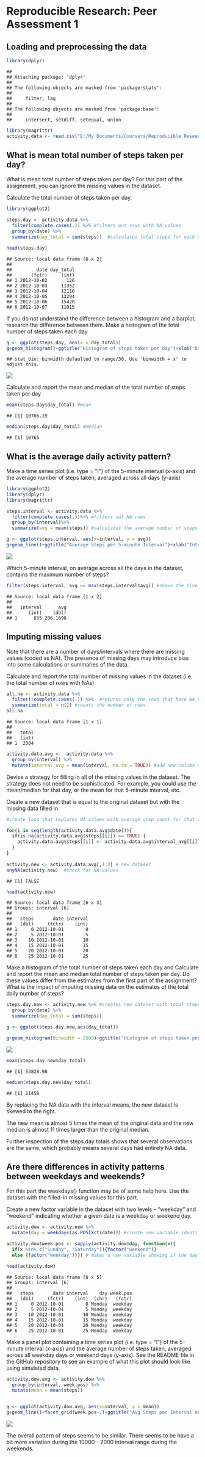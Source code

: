 # Reproducible Research: Peer Assessment 1


## Loading and preprocessing the data

```r
library(dplyr)
```

```
## 
## Attaching package: 'dplyr'
## 
## The following objects are masked from 'package:stats':
## 
##     filter, lag
## 
## The following objects are masked from 'package:base':
## 
##     intersect, setdiff, setequal, union
```

```r
library(magrittr)
activity.data <- read.csv("E:/My Documents/Coursera/Reproducible Research/activity.csv") %>% tbl_df() #reads the data. I had no need to process it further at this point.
```

## What is mean total number of steps taken per day?

What is mean total number of steps taken per day?
For this part of the assignment, you can ignore the missing values in the dataset.

Calculate the total number of steps taken per day.




```r
library(ggplot2)

steps.day <- activity.data %>%
  filter(complete.cases(.)) %>% #filters out rows with NA values
  group_by(date) %>%
  summarize(day_total = sum(steps))  #calculates total steps for each day

head(steps.day)
```

```
## Source: local data frame [6 x 2]
## 
##         date day_total
##       (fctr)     (int)
## 1 2012-10-02       126
## 2 2012-10-03     11352
## 3 2012-10-04     12116
## 4 2012-10-05     13294
## 5 2012-10-06     15420
## 6 2012-10-07     11015
```

If you do not understand the difference between a histogram and a barplot, research the difference between them. Make a histogram of the total number of steps taken each day

```r
g <- ggplot(steps.day, aes(x = day_total))
g+geom_histogram()+ggtitle("Histogram of steps taken per day")+xlab("Day Totals")+ ylab("Frequency") #plot histogram
```

```
## stat_bin: binwidth defaulted to range/30. Use 'binwidth = x' to adjust this.
```

![](PA1_template_files/figure-html/unnamed-chunk-3-1.png) 

Calculate and report the mean and median of the total number of steps taken per day


```r
mean(steps.day$day_total) #mean
```

```
## [1] 10766.19
```

```r
median(steps.day$day_total) #median
```

```
## [1] 10765
```



## What is the average daily activity pattern?
Make a time series plot (i.e. type = "l") of the 5-minute interval (x-axis) and the average number of steps taken, averaged across all days (y-axis)



```r
library(ggplot2)
library(dplyr)
library(magrittr)

steps.interval <- activity.data %>%
  filter(complete.cases(.))%>% #filters out NA rows
  group_by(interval)%>%
  summarize(avg = mean(steps)) #calculates the average number of steps for each interval

g <- ggplot(steps.interval, aes(x=interval, y = avg))
g+geom_line()+ggtitle("Average Steps per 5-minute Interval")+xlab("Interval")+ ylab("Steps") #plot line graph
```

![](PA1_template_files/figure-html/unnamed-chunk-5-1.png) 

Which 5-minute interval, on average across all the days in the dataset, contains the maximum number of steps?

```r
filter(steps.interval, avg == max(steps.interval$avg)) #shows the five minute interval with the maximum number of steps. The interval 835 in this case.
```

```
## Source: local data frame [1 x 2]
## 
##   interval      avg
##      (int)    (dbl)
## 1      835 206.1698
```

## Imputing missing values

Note that there are a number of days/intervals where there are missing values (coded as NA). 
The presence of missing days may introduce bias into some calculations or summaries of the data.

Calculate and report the total number of missing values in the dataset (i.e. the total number of rows with NAs)


```r
all.na <- activity.data %>%
  filter(!complete.cases(.)) %>%  #returns only the rows that have NA values
  summarize(total = n()) #counts the number of rows
all.na
```

```
## Source: local data frame [1 x 1]
## 
##   total
##   (int)
## 1  2304
```

```r
activity.data.avg <-  activity.data %>% 
  group_by(interval) %>%
  mutate(interval_avg = mean(interval, na.rm = TRUE)) #add new column with step averages for each interval
```

Devise a strategy for filling in all of the missing values in the dataset.
The strategy does not need to be sophisticated. For example, you could use the
mean/median for that day, or the mean for that 5-minute interval, etc.

Create a new dataset that is equal to the original dataset but with the missing data filled in.




```r
#create loop that replaces NA values with average step count for that interval

for(i in seq(length(activity.data.avg$date))){
  if(is.na(activity.data.avg$steps[[i]]) == TRUE) {
    activity.data.avg$steps[[i]] <- activity.data.avg$interval_avg[[i]]
  }
}
  
activity.new <- activity.data.avg[,1:3] # new dataset
anyNA(activity.new)  #check for NA values
```

```
## [1] FALSE
```

```r
head(activity.new)
```

```
## Source: local data frame [6 x 3]
## Groups: interval [6]
## 
##   steps       date interval
##   (dbl)     (fctr)    (int)
## 1     0 2012-10-01        0
## 2     5 2012-10-01        5
## 3    10 2012-10-01       10
## 4    15 2012-10-01       15
## 5    20 2012-10-01       20
## 6    25 2012-10-01       25
```

Make a histogram of the total number of steps taken each day and Calculate and report the mean
and median total number of steps taken per day. Do these values differ from the estimates from
the first part of the assignment? What is the impact of imputing missing data on the estimates
of the total daily number of steps?


```r
steps.day.new <- activity.new %>% #creates new dataset with total steps per day
  group_by(date) %>%
  summarize(day_total = sum(steps)) 

g <- ggplot(steps.day.new,aes(day_total))

g+geom_histogram(binwidth = 2500)+ggtitle("Histogram of steps taken per day")+xlab("Day Totals")+ ylab("Frequency") #plot histogram
```

![](PA1_template_files/figure-html/unnamed-chunk-9-1.png) 

```r
mean(steps.day.new$day_total)
```

```
## [1] 53828.98
```

```r
median(steps.day.new$day_total)
```

```
## [1] 11458
```
By replacing the NA data with the interval means, the new dataset is skewed to the right.

The new mean is almost 5 times the mean of the original data and the new median is almost 11 times larger than the original median.

Further inspection of the steps.day totals shows that several observations are the same, which probably means several days had entirely NA data.  



## Are there differences in activity patterns between weekdays and weekends?

For this part the weekdays() function may be of some help here. Use the dataset with the filled-in missing values for this part.

Create a new factor variable in the dataset with two levels – “weekday” and “weekend” indicating whether a given date is a weekday or weekend day.



```r
activity.dow <- activity.new %>%
  mutate(day = weekdays(as.POSIXct(date))) #create new variable identifying the day of week

activity.dow$week.pos <- sapply(activity.dow$day, function(x){
  if(x %in% c("Sunday", "Saturday")){factor("weekend")}
  else {factor("weekday")}}) # makes a new variable showing if the day is a weekend or weekday

head(activity.dow)
```

```
## Source: local data frame [6 x 5]
## Groups: interval [6]
## 
##   steps       date interval    day week.pos
##   (dbl)     (fctr)    (int)  (chr)   (fctr)
## 1     0 2012-10-01        0 Monday  weekday
## 2     5 2012-10-01        5 Monday  weekday
## 3    10 2012-10-01       10 Monday  weekday
## 4    15 2012-10-01       15 Monday  weekday
## 5    20 2012-10-01       20 Monday  weekday
## 6    25 2012-10-01       25 Monday  weekday
```

Make a panel plot containing a time series plot (i.e. type = "l") of the 5-minute interval (x-axis) and the average number of steps taken, averaged across all weekday days or weekend days (y-axis). See the README file in the GitHub repository to see an example of what this plot should look like using simulated data.


```r
activity.dow.avg <- activity.dow %>%
  group_by(interval, week.pos) %>%
  mutate(mean = mean(steps))


g <- ggplot(activity.dow.avg, aes(x=interval, y = mean))
g+geom_line()+facet_grid(week.pos~.)+ggtitle("Avg Steps per Interval on Weekdays and Weekends")+ xlab("Interval")+ylab("Steps")
```

![](PA1_template_files/figure-html/unnamed-chunk-11-1.png) 


 The overall pattern of steps seems to be similar. There seems to be have a bit more variation during the 10000 - 2000 interval range during the weekends.
